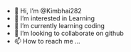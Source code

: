 - 👋 Hi, I’m @Kimbhai282
- 👀 I’m interested in Learning
- 🌱 I’m currently learning coding
- 💞️ I’m looking to collaborate on github
- 📫 How to reach me ...

<!---
Kimbhai282/Kimbhai282 is a ✨ special ✨ repository because its `README.md` (this file) appears on your GitHub profile.
You can click the Preview link to take a look at your changes.
--->
